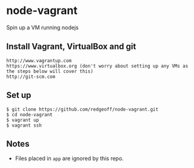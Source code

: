 # node-vagrant

Spin up a VM running nodejs


Install Vagrant, VirtualBox and git
---

    http://www.vagrantup.com
    https://www.virtualbox.org (don't worry about setting up any VMs as the steps below will cover this)
    http://git-scm.com


Set up
---

    $ git clone https://github.com/redgeoff/node-vagrant.git
    $ cd node-vagrant
    $ vagrant up
    $ vagrant ssh


Notes
---

- Files placed in `app` are ignored by this repo.
